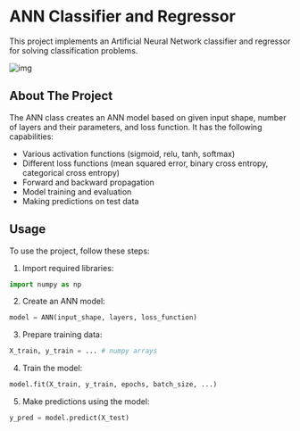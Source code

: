 # ANN Classifier and Regressor

This project implements an Artificial Neural Network classifier and regressor for solving classification problems.

![img](https://149695847.v2.pressablecdn.com/wp-content/uploads/2018/12/nural-network-banner-1024x614.gif)

## About The Project

The ANN class creates an ANN model based on given input shape, number of layers and their parameters, and loss function. It has the following capabilities:

- Various activation functions (sigmoid, relu, tanh, softmax)
- Different loss functions (mean squared error, binary cross entropy, categorical cross entropy)
- Forward and backward propagation
- Model training and evaluation 
- Making predictions on test data

## Usage

To use the project, follow these steps:

1. Import required libraries:

```python
import numpy as np
```

2. Create an ANN model:

```python
model = ANN(input_shape, layers, loss_function)
``` 

3. Prepare training data:

```python
X_train, y_train = ... # numpy arrays  
```

4. Train the model: 

```python
model.fit(X_train, y_train, epochs, batch_size, ...)
```

5. Make predictions using the model:

```python
y_pred = model.predict(X_test)
```
